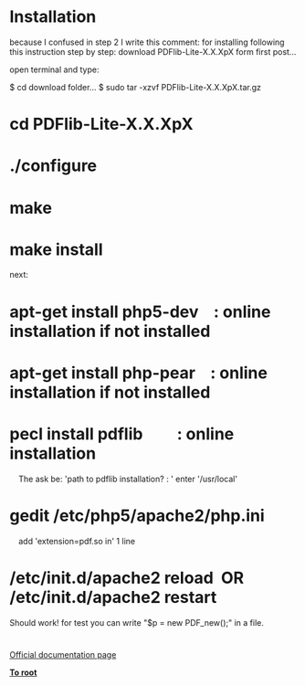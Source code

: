 # Installation





because I confused in step 2 I write this comment:
for installing following this instruction step by step:
download PDFlib-Lite-X.X.XpX form first post...

open terminal and type: 

$ cd download folder...
$ sudo tar -xzvf PDFlib-Lite-X.X.XpX.tar.gz 
# cd PDFlib-Lite-X.X.XpX 
# ./configure
# make
# make install 

next:
# apt-get install php5-dev&#xA0; &#xA0; : online installation if not installed
# apt-get install php-pear&#xA0; &#xA0; : online installation if not installed
# pecl install pdflib&#xA0; &#xA0; &#xA0; &#xA0;&#xA0; : online installation
&#xA0; &#xA0; The ask be: &apos;path to pdflib installation? : &apos; enter &apos;/usr/local&apos;

# gedit /etc/php5/apache2/php.ini
&#xA0; &#xA0; add &apos;extension=pdf.so in&apos; 1 line

# /etc/init.d/apache2 reload&#xA0; OR /etc/init.d/apache2 restart

Should work! for test you can write &quot;$p = new PDF_new();&quot; in a file.

  

#

[Official documentation page](https://www.php.net/manual/en/pdf.installation.php)

**[To root](/README.md)**